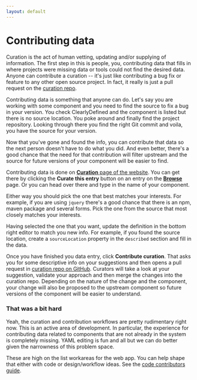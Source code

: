 ```yaml
---
layout: default
---
```


# Contributing data

Curation is the act of human vetting, updating and/or supplying of information.
The first step in this is people, you, contributing data that fills in where projects were
missing data or tools could not find the desired data. Anyone can contribute a curation -- it's
just like contributing a bug fix or feature to any other open source project. In fact, it really
is just a pull request on the [curation repo](https://github.com/clearlydefined/curated-data).

Contributing data is something that anyone can do. Let's say you are working with some
component and you need to find the source to fix a bug in your version. You check ClearlyDefined
and the component is listed but there is no source location. You poke around and finally find
the project repository. Looking through there you find the right Git commit and voila,
you have the source for your version.

Now that you've gone and found the info, you can contribute that data so the next person doesn't
have to do what you did. And even better, there's a good chance that the need for that contribution
will filter upstream and the source for future versions of your component will be easier to find.

Contributing data is done on [**Curation** page of the website](https://clearlydefined.io/curate).
You can get there by clicking the **Curate this entry** button on an entry on the
[**Browse**](https://clearlydefined.io/definitions) page. Or you can head over there and type in
the name of your component.

Either way you should pick the one that best matches your
interests. For example, if you are using `jquery` there's a good chance that there is an npm, maven
package and several forms. Pick the one from the source that most closely matches your interests.

Having selected the one that you want, update the definition in the bottom right editor to match
you new info. For example, if you found the source location, create a `sourceLocation` property
in the `described` section and fill in the data.

Once you have finished you data entry, click **Contribute curation**. That asks you for
some descriptive info on your suggestions and then opens a pull request in
[curation repo on GitHub](https://github.com/clearlydefined/curated-data). Curators will take a
look at your suggestion, validate your approach and then merge the changes into the curation repo.
Depending on the nature of the change and the component, your change will also be proposed to the
upstream component so future versions of the component will be easier to understand.

### That was a bit hard

Yeah, the curation and contribution workflows are pretty rudimentary right now. This is an active
area of development. In particular, the experience for contributing data related to components
that are not already in the system is completely missing. YAML editing is fun and all but
we can do better given the narrowness of this problem space.

These are high on the list workareas for the web app. You can help shape that either with code
or design/workflow ideas. See the [code contributors guide](contributing-code).
